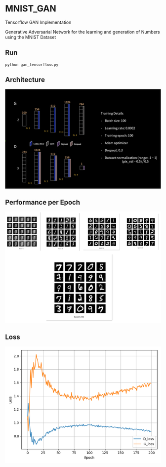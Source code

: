 # MNIST_GAN
Tensorflow GAN Implementation

Generative Adversarial Network for the learning and generation of Numbers using the MNIST Dataset

## Run 
```console
python gan_tensorflow.py
```

## Architecture
![alt text](https://github.com/AbinZorto/MNIST_GAN/blob/master/GAN/MNIST_GAN_results/Architecture.png)

## Performance per Epoch
![alt text](https://github.com/AbinZorto/MNIST_GAN/blob/master/GAN/MNIST_GAN_results/EpochPerformance.png)

## Loss
![alt text](https://github.com/AbinZorto/MNIST_GAN/blob/master/GAN/MNIST_GAN_results/MNIST_GAN_train_hist.png)

